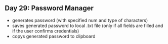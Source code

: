 ## Day 29: Password Manager
- generates password (with specified num and type of characters)
- saves generated password to local .txt file (only if all fields are filled and if the user confirms credentials)
- copys generated password to clipboard
